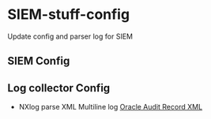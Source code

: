# SIEM-stuff-config
Update config and parser log for SIEM

## SIEM Config

## Log collector Config
- NXlog parse XML Multiline log [Oracle Audit Record XML]()
